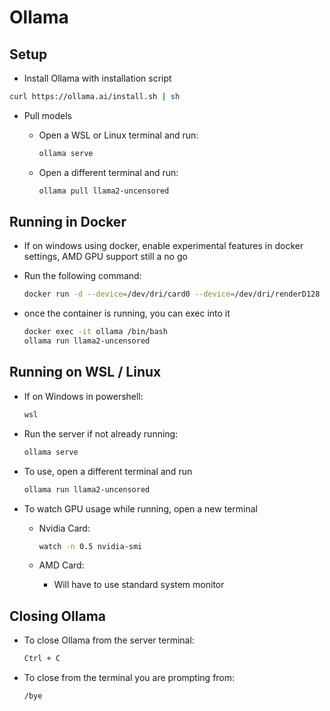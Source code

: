 # Ollama

## Setup

- Install Ollama with installation script

```bash
curl https://ollama.ai/install.sh | sh
```

- Pull models

  - Open a WSL or Linux terminal and run:
  
    ```bash
    ollama serve
    ```

  - Open a different terminal and run:
  
    ```bash
    ollama pull llama2-uncensored
    ```

## Running in Docker

- If on windows using docker, enable experimental features in docker settings, AMD GPU support still a no go

- Run the following command:

  ```bash
  docker run -d --device=/dev/dri/card0 --device=/dev/dri/renderD128 -v ollama:/root/.ollama -p 11434:11434 --name ollama ollama/ollama:rocm
  ```
  
- once the container is running, you can exec into it

  ```bash
  docker exec -it ollama /bin/bash
  ollama run llama2-uncensored
  ```

## Running on WSL / Linux

- If on Windows in powershell:
  
  ```bash
  wsl
  ```

- Run the server if not already running:

  ```bash
  ollama serve
  ```

- To use, open a different terminal and run

  ```bash
  ollama run llama2-uncensored
  ```

- To watch GPU usage while running, open a new terminal

  - Nvidia Card:
  
    ```bash
    watch -n 0.5 nvidia-smi
    ```
  
  - AMD Card:
  
    - Will have to use standard system monitor

## Closing Ollama

- To close Ollama from the server terminal:

  ```bash
  Ctrl + C
  ```

- To close from the terminal you are prompting from:

  ```bash
  /bye
  ```
